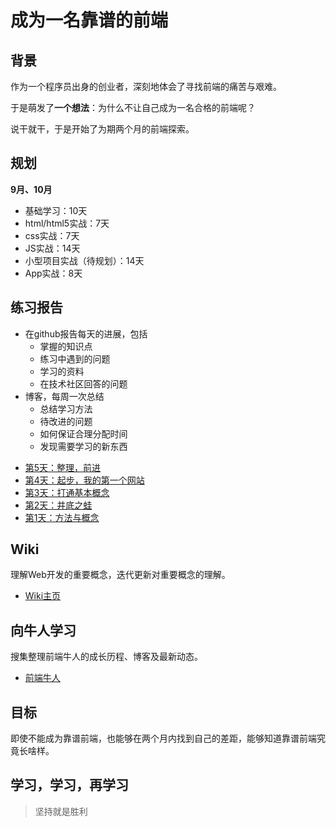 # 成为一名靠谱的前端

## 背景

作为一个程序员出身的创业者，深刻地体会了寻找前端的痛苦与艰难。

于是萌发了**一个想法**：为什么不让自己成为一名合格的前端呢？

说干就干，于是开始了为期两个月的前端探索。

## 规划
**9月、10月**

- 基础学习：10天
- html/html5实战：7天
- css实战：7天
- JS实战：14天
- 小型项目实战（待规划）：14天
- App实战：8天

## 练习报告

>
- 在github报告每天的进展，包括
   - 掌握的知识点
   - 练习中遇到的问题
   - 学习的资料
   - 在技术社区回答的问题
- 博客，每周一次总结
   - 总结学习方法
   - 待改进的问题
   - 如何保证合理分配时间
   - 发现需要学习的新东西
>

* [第5天：整理，前进](./report/day5.md)
* [第4天：起步，我的第一个网站](./report/day4.md)
* [第3天：打通基本概念](./report/day3.md)
* [第2天：井底之蛙](./report/day2.md)
* [第1天：方法与概念](./report/day1.md)

## Wiki
理解Web开发的重要概念，迭代更新对重要概念的理解。  

- [Wiki主页](wiki/index.md)

## 向牛人学习
搜集整理前端牛人的成长历程、博客及最新动态。

- [前端牛人](expert/index.md)

## 目标
即使不能成为靠谱前端，也能够在两个月内找到自己的差距，能够知道靠谱前端究竟长啥样。

## 学习，学习，再学习
> 坚持就是胜利
